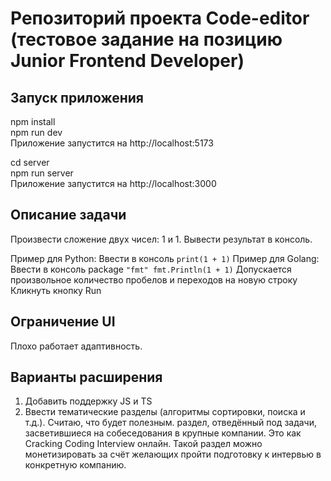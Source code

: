 # Репозиторий проекта Code-editor (тестовое задание на позицию Junior Frontend Developer)

## Запуск приложения

npm install  
npm run dev  
Приложение запустится на http://localhost:5173  

cd server  
npm run server  
Приложение запустится на http://localhost:3000  

## Описание задачи

Произвести сложение двух чисел: 1 и 1. Вывести результат в консоль. 

Пример для Python:
Ввести в консоль `print(1 + 1)`
Пример для Golang:
Ввести в консоль package `"fmt" fmt.Println(1 + 1)`
Допускается произвольное количество пробелов и переходов на новую строку
Кликнуть кнопку Run

## Ограничение UI 
Плохо работает адаптивность. 

## Варианты расширения
1. Добавить поддержку JS и TS
2. Ввести тематические разделы (алгоритмы сортировки, поиска и т.д.). Считаю, что будет полезным. раздел, отведённый под задачи, засветившиеся на собеседования в крупные компании. Это как Сracking Coding Interview онлайн. Такой раздел можно монетизировать за счёт желающих пройти подготовку к интервью в конкретную компанию.
